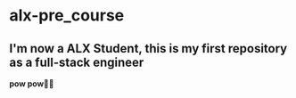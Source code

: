 # alx-pre_course
 
## I'm now a ALX Student, this is my first repository as a full-stack engineer 
**pow pow🔫😜**
 